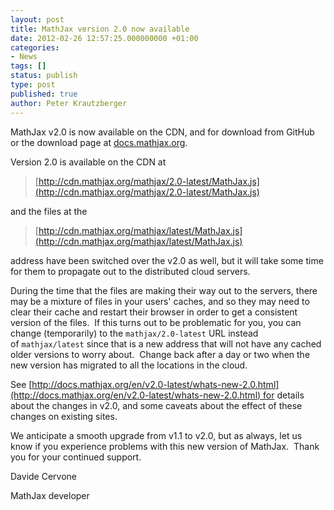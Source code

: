 ```yaml
---
layout: post
title: MathJax version 2.0 now available
date: 2012-02-26 12:57:25.000000000 +01:00
categories:
- News
tags: []
status: publish
type: post
published: true
author: Peter Krautzberger
---
```


MathJax v2.0 is now available on the CDN, and for download from GitHub or the download page at [docs.mathjax.org](http://docs.mathjax.org/en/v2.0-latest/installation.html).

Version 2.0 is available on the CDN at

> [http://cdn.mathjax.org/mathjax/2.0-latest/MathJax.js](http://cdn.mathjax.org/mathjax/2.0-latest/MathJax.js)

and the files at the

> [http://cdn.mathjax.org/mathjax/latest/MathJax.js](http://cdn.mathjax.org/mathjax/latest/MathJax.js)

address have been switched over the v2.0 as well, but it will take some time for them to propagate out to the distributed cloud servers.

During the time that the files are making their way out to the servers, there may be a mixture of files in your users' caches, and so they may need to clear their cache and restart their browser in order to get a consistent version of the files.  If this turns out to be problematic for you, you can change (temporarily) to the `mathjax/2.0-latest` URL instead of `mathjax/latest` since that is a new address that will not have any cached older versions to worry about.  Change back after a day or two when the new version has migrated to all the locations in the cloud.

See [http://docs.mathjax.org/en/v2.0-latest/whats-new-2.0.html](http://docs.mathjax.org/en/v2.0-latest/whats-new-2.0.html) for details about the changes in v2.0, and some caveats about the effect of these changes on existing sites.

We anticipate a smooth upgrade from v1.1 to v2.0, but as always, let us know if you experience problems with this new version of MathJax.  Thank you for your continued support.

Davide Cervone

MathJax developer
